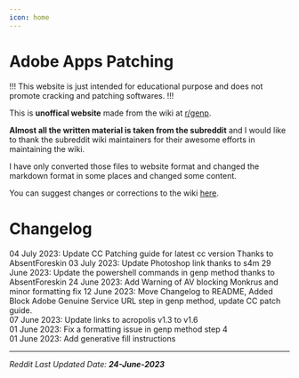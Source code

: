 ```yaml
---
icon: home
---
```


<!-- Links -->
[r/genp]: https://www.reddit.com/r/GenP/


# Adobe Apps Patching

!!!
This website is just intended for educational purpose and does not promote cracking and patching softwares. 
!!!

This is **unoffical website** made from the wiki at [r/genp].  

**Almost all the written material is taken from the subreddit** and I would like to thank the subreddit wiki maintainers for their awesome efforts in maintaining the wiki.

I have only converted those files to website format and changed the markdown format in some places and changed some content.  

You can suggest changes or corrections to the wiki [here](https://github.com/icantpay/genpguides.github.io).

# Changelog

04 July 2023: Update CC Patching guide for latest cc version Thanks to AbsentForeskin
03 July 2023: Update Photoshop link thanks to s4m
29 June 2023: Update the powershell commands in genp method thanks to AbsentForeskin
24 June 2023: Add Warning of AV blocking Monkrus and minor formatting fix
12 June 2023: Move Changelog to README, Added Block Adobe Genuine Service URL step in genp method, update CC patch guide.  
07 June 2023: Update links to acropolis v1.3 to v1.6  
01 June 2023: Fix a formatting issue in genp method step 4  
01 June 2023: Add generative fill instructions  

---
*Reddit Last Updated Date: **24-June-2023***

